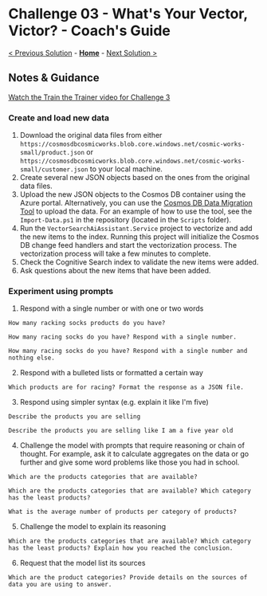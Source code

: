# Challenge 03 - What's Your Vector, Victor? - Coach's Guide

[< Previous Solution](./Solution-02.md) - **[Home](./README.md)** - [Next Solution >](./Solution-04.md)

## Notes & Guidance

[Watch the Train the Trainer video for Challenge 3](https://aka.ms/vsaia.hack.ttt.04)

### Create and load new data

1. Download the original data files from either `https://cosmosdbcosmicworks.blob.core.windows.net/cosmic-works-small/product.json` or `https://cosmosdbcosmicworks.blob.core.windows.net/cosmic-works-small/customer.json` to your local machine.
2. Create several new JSON objects based on the ones from the original data files.
3. Upload the new JSON objects to the Cosmos DB container using the Azure portal. Alternatively, you can use the [Cosmos DB Data Migration  Tool](https://github.com/AzureCosmosDB/data-migration-desktop-tool) to upload the data. For an example of how to use the tool, see the `Import-Data.ps1` in the repository (located in the `Scripts` folder).
4. Run the `VectorSearchAiAssistant.Service` project to vectorize and add the new items to the index. Running this project will initialize the Cosmos DB change feed handlers and start the vectorization process. The vectorization process will take a few minutes to complete.
5. Check the Cognitive Search index to validate the new items were added.
6. Ask questions about the new items that have been added.

### Experiment using prompts

1. Respond with a single number or with one or two words

`How many racking socks products do you have?`

`How many racing socks do you have? Respond with a single number.`

`How many racing socks do you have? Respond with a single number and nothing else.`

2. Respond with a bulleted lists or formatted a certain way

`Which products are for racing? Format the response as a JSON file.`

3. Respond using simpler syntax (e.g. explain it like I'm five)

`Describe the products you are selling`

`Describe the products you are selling like I am a five year old`

4. Challenge the model with prompts that require reasoning or chain of thought. For example, ask it to calculate aggregates on the data or go further and give some word problems like those you had in school.

`Which are the products categories that are available?`

`Which are the products categories that are available? Which category has the least products?`

`What is the average number of products per category of products?`

5. Challenge the model to explain its reasoning

`Which are the products categories that are available? Which category has the least products? Explain how you reached the conclusion.`

6. Request that the model list its sources

`Which are the product categories? Provide details on the sources of data you are using to answer.`
